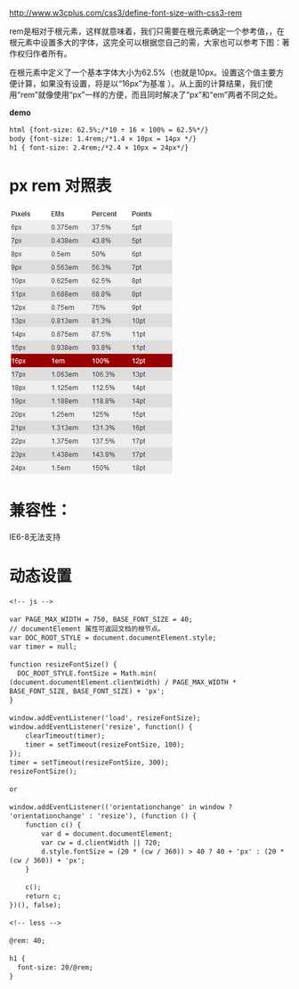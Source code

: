 http://www.w3cplus.com/css3/define-font-size-with-css3-rem

rem是相对于根元素<html>，这样就意味着，我们只需要在根元素确定一个参考值，，在根元素中设置多大的字体，这完全可以根据您自己的需，大家也可以参考下图：著作权归作者所有。


在根元素<html>中定义了一个基本字体大小为62.5%（也就是10px。设置这个值主要方便计算，如果没有设置，将是以“16px”为基准 ）。从上面的计算结果，我们使用“rem”就像使用“px”一样的方便，而且同时解决了“px”和“em”两者不同之处。

**demo**

```
html {font-size: 62.5%;/*10 ÷ 16 × 100% = 62.5%*/}
body {font-size: 1.4rem;/*1.4 × 10px = 14px */}
h1 { font-size: 2.4rem;/*2.4 × 10px = 24px*/}
```

# px rem 对照表

![em](./emTable.png)

# 兼容性：

IE6-8无法支持

# 动态设置

```
<!-- js -->

var PAGE_MAX_WIDTH = 750, BASE_FONT_SIZE = 40;
// documentElement 属性可返回文档的根节点。
var DOC_ROOT_STYLE = document.documentElement.style;
var timer = null;

function resizeFontSize() {
  DOC_ROOT_STYLE.fontSize = Math.min( (document.documentElement.clientWidth) / PAGE_MAX_WIDTH * BASE_FONT_SIZE, BASE_FONT_SIZE) + 'px';
}

window.addEventListener('load', resizeFontSize);
window.addEventListener('resize', function() {
    clearTimeout(timer);
    timer = setTimeout(resizeFontSize, 100);
});
timer = setTimeout(resizeFontSize, 300);
resizeFontSize();

or 

window.addEventListener(('orientationchange' in window ? 'orientationchange' : 'resize'), (function () {
    function c() {
        var d = document.documentElement;
        var cw = d.clientWidth || 720;
        d.style.fontSize = (20 * (cw / 360)) > 40 ? 40 + 'px' : (20 * (cw / 360)) + 'px';
    }

    c();
    return c;
})(), false);

<!-- less -->

@rem: 40;

h1 {
  font-size: 20/@rem;
}
```